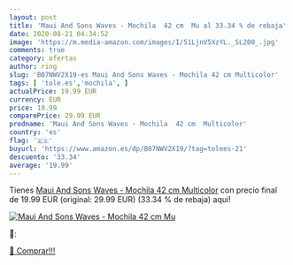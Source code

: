 ```yaml
---
layout: post
title: 'Maui And Sons Waves - Mochila  42 cm  Mu al 33.34 % de rebaja'
date: 2020-08-21 04:34:52
image: 'https://m.media-amazon.com/images/I/51LjnV5XzYL._SL200_.jpg'
comments: true
category: ofertas
author: ring
slug: 'B07NWV2X19-es Maui And Sons Waves - Mochila 42 cm Multicolor'
tags: [ 'tole.es','mochila', ]
actualPrice: 19.99 EUR
currency: EUR
price: 19.99
comparePrice: 29.99 EUR
prodname: 'Maui And Sons Waves - Mochila  42 cm  Multicolor'
country: 'es'
flag: '🇪🇸'
buyurl: 'https://www.amazon.es/dp/B07NWV2X19/?tag=tolees-21'
descuento: '33.34'
average: '19.99'
---
```


Tienes [Maui And Sons Waves - Mochila  42 cm  Multicolor](https://www.amazon.es/dp/B07NWV2X19/?tag=tolees-21) con precio final de  19.99 EUR (original: 29.99 EUR) (33.34 %  de rebaja) aqui!

[![Maui And Sons Waves - Mochila  42 cm  Mu](https://m.media-amazon.com/images/I/51LjnV5XzYL._SL200_.jpg)](https://www.amazon.es/dp/B07NWV2X19/?tag=tolees-21)

🔎:


[🛒 Comprar!!!](https://www.amazon.es/dp/B07NWV2X19/?tag=tolees-21)

